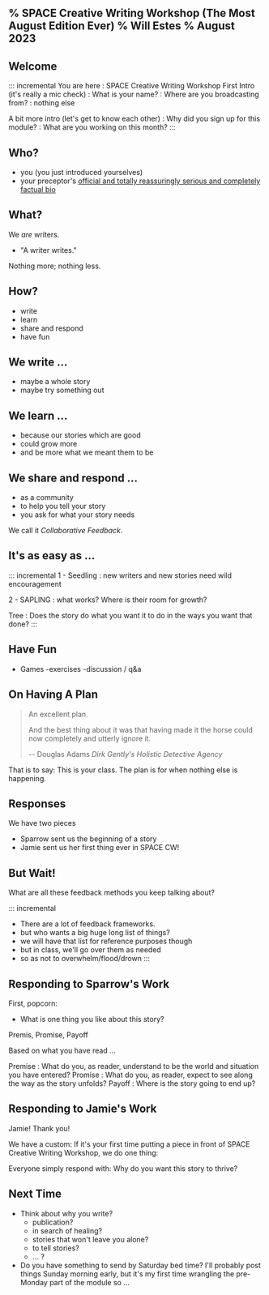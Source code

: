 % SPACE Creative Writing Workshop
  (The Most August Edition Ever)
% Will Estes
% August 2023
---

## Welcome

::: incremental
You are here
: SPACE Creative Writing Workshop
First Intro (it's really a mic check)
: What is your name?
: Where are you broadcasting from?
: nothing else

A bit more intro (let's get to know each other)
: Why did you sign up for this module?
: What are you working on this month?
:::

## Who?

- you (you just introduced yourselves)
- your preceptor's [official and totally reassuringly serious and completely factual bio](https://signumuniversity.org/people/will-estes/)

## What?

We _are_ writers.

- "A writer writes."

Nothing more; nothing less.

## How?

- write
- learn
- share and respond
- have fun

## We write ...

- maybe a whole story
- maybe try something out

## We learn ...

- because our stories which are good
- could grow more
- and be more what we meant them to be

## We share and respond ...

- as a community
- to help you tell your story
- you ask for what your story needs

We call it *Collaborative Feedback*.

## It's as easy as ...

::: incremental
1 - Seedling
: new writers and new stories need wild encouragement

2 - SAPLING
: what works? Where is their room for growth?

Tree
: Does the story do what you want it to do in the ways you want that done?
:::

## Have Fun

- Games
-exercises
-discussion / q&a

## On Having A Plan

> An excellent plan.
> 
> And the best thing about it was that having made it the horse could now completely and utterly ignore it.
> 
> -- Douglas Adams _Dirk Gently's Holistic Detective Agency_

That is to say: This is your class. The plan is for when nothing else is happening.

## Responses

We have two pieces

- Sparrow sent us the beginning of a story
- Jamie sent us her first thing ever in SPACE CW!

## But Wait!

What are all these feedback methods you keep talking about?

::: incremental
- There are a lot of feedback frameworks.
- but who wants a big huge long list of things?
- we will have that list for reference purposes though
- but in class, we'll go over them as needed
- so as not to overwhelm/flood/drown
:::

## Responding to Sparrow's Work

First, popcorn:
- What is one thing you like about this story?

Premis, Promise, Payoff

Based on what you have read ...

Premise
: What do you, as reader, understand to be the world and situation you have entered?
Promise
: What do you, as reader, expect to see along the way as the story unfolds?
Payoff
: Where is the story going to end up?

## Responding to Jamie's Work

Jamie! Thank you!

We have a custom: If it's your first time putting a piece in front of SPACE Creative Writing Workshop, we do one thing:

Everyone simply respond with: Why do you want this story to thrive?

## Next Time

- Think about why you write?
    - publication?
    - in search of healing?
    - stories that won't leave you alone?
    - to tell stories?
    - ... ?
- Do you have something to send by Saturday bed time?
    I'll probably post things Sunday morning early, but it's my first time wrangling the pre-Monday part of the module so ...
